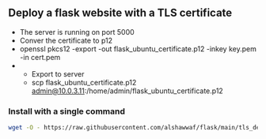 ## Deploy a flask website with a TLS certificate

* The server is running on port 5000
* Conver the certificate to p12
* openssl pkcs12 -export -out flask_ubuntu_certificate.p12 -inkey key.pem -in cert.pem
* * Export to server
  * scp flask_ubuntu_certificate.p12  admin@10.0.3.11:/home/admin/flask_ubuntu_certificate.p12
### Install with a single command
```bash
wget -O - https://raw.githubusercontent.com/alshawwaf/flask/main/tls_demo_site.sh | bash
```
